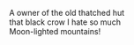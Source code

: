 A owner of the old thatched hut    
that black crow I hate so much    
Moon-lighted mountains!    

